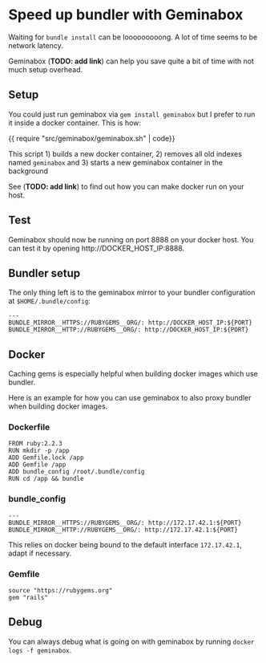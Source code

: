 # Speed up bundler with Geminabox

Waiting for `bundle install` can be looooooooong. A lot of time seems to be network latency.

Geminabox (__TODO: add link__) can help you save quite a bit of time with not much setup overhead.

## Setup

You could just run geminabox via `gem install geminabox` but I prefer to run it inside a docker container. This is how:

{{ require "src/geminabox/geminabox.sh" | code}}

This script 1) builds a new docker container, 2) removes all old indexes named `geminabox` and 3) starts a new geminabox container in the background

See (__TODO: add link__) to find out how you can make docker run on your host.

## Test

Geminabox should now be running on port 8888 on your docker host. You can test it by opening http://DOCKER_HOST_IP:8888.

## Bundler setup

The only thing left is to the geminabox mirror to your bundler configuration at `$HOME/.bundle/config`:

	---
	BUNDLE_MIRROR__HTTPS://RUBYGEMS__ORG/: http://DOCKER_HOST_IP:${PORT}
	BUNDLE_MIRROR__HTTP://RUBYGEMS__ORG/: http://DOCKER_HOST_IP:${PORT}


## Docker

Caching gems is especially helpful when building docker images which use bundler. 

Here is an example for how you can use geminabox to also proxy bundler when building docker images.


### Dockerfile

	FROM ruby:2.2.3
	RUN mkdir -p /app
	ADD Gemfile.lock /app
	ADD Gemfile /app
	ADD bundle_config /root/.bundle/config
	RUN cd /app && bundle


### bundle_config
	---
	BUNDLE_MIRROR__HTTPS://RUBYGEMS__ORG/: http://172.17.42.1:${PORT}
	BUNDLE_MIRROR__HTTP://RUBYGEMS__ORG/: http://172.17.42.1:${PORT}

This relies on docker being bound to the default interface `172.17.42.1`, adapt if necessary.


### Gemfile

	source "https://rubygems.org"
	gem "rails"


## Debug

You can always debug what is going on with geminabox by running `docker logs -f geminabox`.

